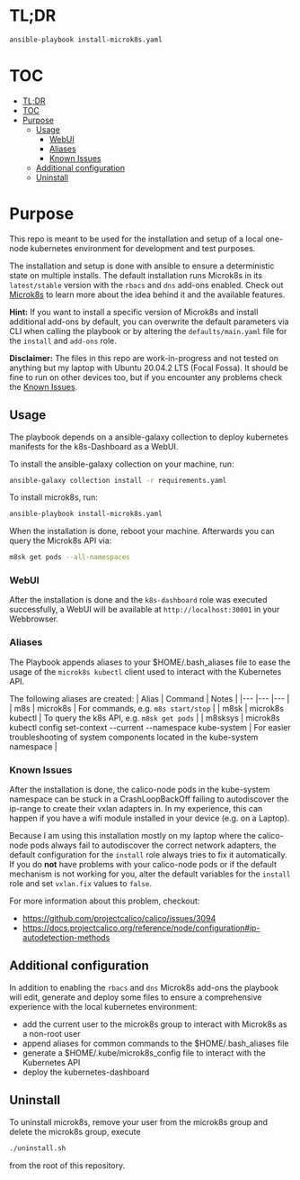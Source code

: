 # TL;DR
```bash
ansible-playbook install-microk8s.yaml
```

# TOC
- [TL;DR](#tldr)
- [TOC](#toc)
- [Purpose](#purpose)
  - [Usage](#usage)
    - [WebUI](#webui)
    - [Aliases](#aliases)
    - [Known Issues](#known-issues)
  - [Additional configuration](#additional-configuration)
  - [Uninstall](#uninstall)

# Purpose
This repo is meant to be used for the installation and setup of a local one-node kubernetes environment for development and test purposes.

The installation and setup is done with ansible to ensure a deterministic state on multiple installs. The default installation runs Microk8s in its `latest/stable` version with the `rbacs` and `dns` add-ons enabled. Check out [Microk8s](https://microk8s.io) to learn more about the idea behind it and the available features.

**Hint:** If you want to install a specific version of Microk8s and install additional add-ons by default, you can overwrite the default parameters via CLI when calling the playbook or by altering the `defaults/main.yaml` file for the `install` and `add-ons` role.

**Disclaimer:** The files in this repo are work-in-progress and not tested on anything but my laptop with Ubuntu 20.04.2 LTS (Focal Fossa). It should be fine to run on other devices too, but if you encounter any problems check the [Known Issues](#known-issues).

## Usage
The playbook depends on a ansible-galaxy collection to deploy kubernetes manifests for the k8s-Dashboard as a WebUI. 

To install the ansible-galaxy collection on your machine, run:

```bash
ansible-galaxy collection install -r requirements.yaml
```

To install microk8s, run:
```bash
ansible-playbook install-microk8s.yaml
```

When the installation is done, reboot your machine. Afterwards you can query the Microk8s API via:

```bash
m8sk get pods --all-namespaces
```

### WebUI
After the installation is done and the `k8s-dashboard` role was executed successfully, a WebUI will be available at `http://localhost:30001` in your Webbrowser.

### Aliases
The Playbook appends aliases to your $HOME/.bash_aliases file to ease the usage of the `microk8s kubectl` client used to interact with the Kubernetes API.

The following aliases are created:
| Alias	| Command | Notes |
|---	|---	|---	|
| m8s | microk8s | For commands, e.g. `m8s start/stop` |
| m8sk | microk8s kubectl | To query the k8s API, e.g. `m8sk get pods` |
| m8sksys | microk8s kubectl config set-context --current --namespace kube-system | For easier troubleshooting of system components located in the kube-system namespace |

### Known Issues
After the installation is done, the calico-node pods in the kube-system namespace can be stuck in a CrashLoopBackOff failing to autodiscover the ip-range to create their vxlan adapters in. In my experience, this can happen if you have a wifi module installed in your device (e.g. on a Laptop).

Because I am using this installation mostly on my laptop where the calico-node pods always fail to autodiscover the correct network adapters, the default configuration for the `install` role always tries to fix it automatically. If you do **not** have problems with your calico-node pods or if the default mechanism is not working for you, alter the default variables for the `install` role and set `vxlan.fix` values to `false`.


For more information about this problem, checkout:
* https://github.com/projectcalico/calico/issues/3094
* https://docs.projectcalico.org/reference/node/configuration#ip-autodetection-methods

## Additional configuration
In addition to enabling the `rbacs` and `dns` Microk8s add-ons the playbook will edit, generate and deploy some files to ensure a comprehensive experience with the local kubernetes environment:

* add the current user to the microk8s group to interact with Microk8s as a non-root user
* append aliases for common commands to the $HOME/.bash_aliases file
* generate a $HOME/.kube/microk8s_config file to interact with the Kubernetes API
* deploy the kubernetes-dashboard

## Uninstall
To uninstall microk8s, remove your user from the microk8s group and delete the microk8s group, execute

```bash
./uninstall.sh
```

from the root of this repository.
